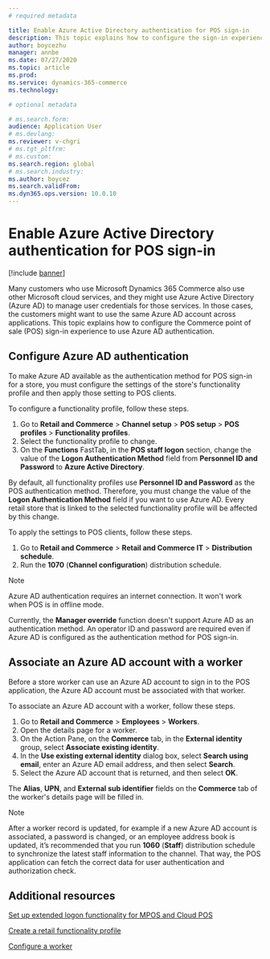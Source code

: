 ```yaml
---
# required metadata

title: Enable Azure Active Directory authentication for POS sign-in
description: This topic explains how to configure the sign-in experience for the Microsoft Dynamics 365 Commerce point of sale (POS) so that it uses Azure Active Directory authentication.
author: boycezhu
manager: annbe
ms.date: 07/27/2020
ms.topic: article
ms.prod:
ms.service: dynamics-365-commerce
ms.technology: 

# optional metadata

# ms.search.form:
audience: Application User
# ms.devlang: 
ms.reviewer: v-chgri
# ms.tgt_pltfrm: 
# ms.custom:
ms.search.region: global
# ms.search.industry:
ms.author: boycez
ms.search.validFrom:
ms.dyn365.ops.version: 10.0.10
---
```


# Enable Azure Active Directory authentication for POS sign-in
[!include [banner](includes/banner.md)]


Many customers who use Microsoft Dynamics 365 Commerce also use other Microsoft cloud services, and they might use Azure Active Directory (Azure AD) to manage user credentials for those services. In those cases, the customers might want to use the same Azure AD account across applications. This topic explains how to configure the Commerce point of sale (POS) sign-in experience to use Azure AD authentication.

## Configure Azure AD authentication

To make Azure AD available as the authentication method for POS sign-in for a store, you must configure the settings of the store's functionality profile and then apply those setting to POS clients.

To configure a functionality profile, follow these steps.

1. Go to **Retail and Commerce** \> **Channel setup** \> **POS setup** \> **POS profiles** \> **Functionality profiles**.
1. Select the functionality profile to change.
1. On the **Functions** FastTab, in the **POS staff logon** section, change the value of the **Logon Authentication Method** field from **Personnel ID and Password** to **Azure Active Directory**.

By default, all functionality profiles use **Personnel ID and Password** as the POS authentication method. Therefore, you must change the value of the **Logon Authentication Method** field if you want to use Azure AD. Every retail store that is linked to the selected functionality profile will be affected by this change.

To apply the settings to POS clients, follow these steps.

1. Go to **Retail and Commerce** \> **Retail and Commerce IT** \> **Distribution schedule**.
1. Run the **1070** (**Channel configuration**) distribution schedule.

> [!NOTE]
> Azure AD authentication requires an internet connection. It won't work when POS is in offline mode.
> 
> Currently, the **Manager override** function doesn't support Azure AD as an authentication method. An operator ID and password are required even if Azure AD is configured as the authentication method for POS sign-in.

## Associate an Azure AD account with a worker

Before a store worker can use an Azure AD account to sign in to the POS application, the Azure AD account must be associated with that worker.

To associate an Azure AD account with a worker, follow these steps.

1. Go to **Retail and Commerce** \> **Employees** \> **Workers**.
1. Open the details page for a worker.
1. On the Action Pane, on the **Commerce** tab, in the **External identity** group, select **Associate existing identity**.
1. In the **Use existing external identity** dialog box, select **Search using email**, enter an Azure AD email address, and then select **Search**.
1. Select the Azure AD account that is returned, and then select **OK**.

The **Alias**, **UPN**, and **External sub identifier** fields on the **Commerce** tab of the worker's details page will be filled in.

> [!NOTE]
> After a worker record is updated, for example if a new Azure AD account is associated, a password is changed, or an employee address book is updated, it’s recommended that you run **1060** (**Staff**) distribution schedule to synchronize the latest staff information to the channel. That way, the POS application can fetch the correct data for user authentication and authorization check.

## Additional resources

[Set up extended logon functionality for MPOS and Cloud POS](extended-logon.md)

[Create a retail functionality profile](retail-functionality-profile.md)

[Configure a worker](https://docs.microsoft.com/dynamics365/commerce/tasks/worker)
